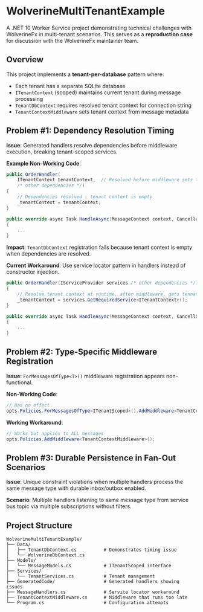 ﻿# WolverineMultiTenantExample

A .NET 10 Worker Service project demonstrating technical challenges with WolverineFx in multi-tenant scenarios. This serves as a **reproduction case** for discussion with the WolverineFx maintainer team.

## Overview

This project implements a **tenant-per-database** pattern where:
- Each tenant has a separate SQLite database
- `ITenantContext` (scoped) maintains current tenant during message processing  
- `TenantDbContext` requires resolved tenant context for connection string
- `TenantContextMiddleware` sets tenant context from message metadata

## Problem #1: Dependency Resolution Timing

**Issue**: Generated handlers resolve dependencies before middleware execution, breaking tenant-scoped services.

**Example Non-Working Code**:
```csharp
public OrderHandler(
    ITenantContext tenantContext,  // Resolved before middleware sets tenant
    /* other dependencies */)
{
    // Dependencies resolved - tenant context is empty
    _tenantContext = tenantContext;
}

public override async Task HandleAsync(MessageContext context, CancellationToken cancellation)
{
    ...
}
```
**Impact**: `TenantDbContext` registration fails because tenant context is empty when dependencies are resolved.

**Current Workaround**: Use service locator pattern in handlers instead of constructor injection.
```csharp
public OrderHandler(IServiceProvider services /* other dependencies */)
{
    // Resolve tenant context at runtime, after middleware, gets tennant context correctly.
    _tenantContext = services.GetRequiredService<ITenantContext>();
}

public override async Task HandleAsync(MessageContext context, CancellationToken cancellation)
{
    ...
}
```
## Problem #2: Type-Specific Middleware Registration

**Issue**: `ForMessagesOfType<T>()` middleware registration appears non-functional.

**Non-Working Code**:
```csharp
// Has no effect
opts.Policies.ForMessagesOfType<ITenantScoped>().AddMiddleware<TenantContextMiddleware>();
```

**Working Workaround**:
```csharp
// Works but applies to ALL messages
opts.Policies.AddMiddleware<TenantContextMiddleware>();
```

## Problem #3: Durable Persistence in Fan-Out Scenarios

**Issue**: Unique constraint violations when multiple handlers process the same message type with durable inbox/outbox enabled.

**Scenario**: Multiple handlers listening to same message type from service bus topic via multiple subscriptions without filters.

## Project Structure

```
WolverineMultiTenantExample/
├── Data/
│   ├── TenantDbContext.cs          # Demonstrates timing issue
│   └── WolverineDbContext.cs       
├── Models/
│   └── MessageModels.cs            # ITenantScoped interface
├── Services/
│   └── TenantServices.cs           # Tenant management
├── GeneratedCode/                  # Generated handlers showing issues
├── MessageHandlers.cs              # Service locator workaround
├── TenantContextMiddleware.cs      # Middleware that runs too late
└── Program.cs                      # Configuration attempts
```